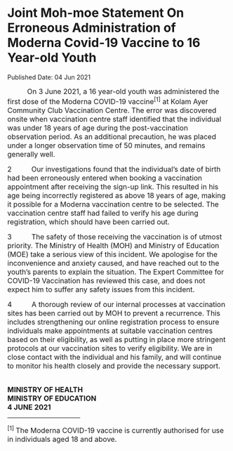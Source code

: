 <html>
    <meta http-equiv="Content-Type" content="text/html; charset=utf-8"/>
    <meta charset="utf-8"/>
    <title>Joint Moh-moe Statement On Erroneous Administration of Moderna Covid-19 Vaccine to 16 Year-old Youth</title>
    <body><h1>Joint Moh-moe Statement On Erroneous Administration of Moderna Covid-19 Vaccine to 16 Year-old Youth</h1>
    <p>Published Date: 04 Jun 2021</p> <p><span style="font-size: 16px;">&nbsp; &nbsp; &nbsp; &nbsp; &nbsp; On 3 June 2021, a 16 year-old youth was administered the first dose of the Moderna COVID-19 vaccine<sup>[1]</sup> at Kolam Ayer Community Club Vaccination Centre. The error was discovered onsite when vaccination centre staff identified that the individual was under 18 years of age during the post-vaccination observation period. As an additional precaution, he was placed under a longer observation time of 50 minutes, and remains generally well. </span></p> <p><span style="font-size: 16px;">2&nbsp; &nbsp; &nbsp; &nbsp; &nbsp; Our investigations found that the individual’s date of birth had been erroneously entered when booking a vaccination appointment after receiving the sign-up link. This resulted in his age being incorrectly registered as above 18 years of age, making it possible for a Moderna vaccination centre to be selected. The vaccination centre staff had failed to verify his age during registration, which should have been carried out. </span></p><p><span style="font-size: 16px;">3&nbsp; &nbsp; &nbsp; &nbsp; &nbsp;&nbsp;The safety of those receiving the vaccination is of utmost priority. The Ministry of Health (MOH) and Ministry of Education (MOE) take a serious view of this incident. We apologise for the inconvenience and anxiety caused, and have reached out to the youth’s parents to explain the situation. The Expert Committee for COVID-19 Vaccination has reviewed this case, and does not expect him to suffer any safety issues from this incident.</span></p><p><span style="font-size: 16px;">4&nbsp; &nbsp; &nbsp; &nbsp; &nbsp;&nbsp;A thorough review of our internal processes at vaccination sites has been carried out by MOH to prevent a recurrence. This includes strengthening our online registration process to ensure individuals make appointments at suitable vaccination centres based on their eligibility, as well as putting in place more stringent protocols at our vaccination sites to verify eligibility. We are in close contact with the individual and his family, and will continue to monitor his health closely and provide the necessary support.</span></p> <p><span style="font-size: 16px;"><strong><br>MINISTRY OF HEALTH<br></strong><strong></strong><strong>MINISTRY OF EDUCATION<br></strong><strong></strong><strong>4 JUNE 2021</strong></span></p><div> <hr align="left" size="1" width="33%"> <div id="ftn1"> <p><span style="font-size: 16px;"><sup>[1] </sup>The Moderna COVID-19 vaccine is currently authorised for use in individuals aged 18 and above. </span></p> </div> </div></body>
</html>